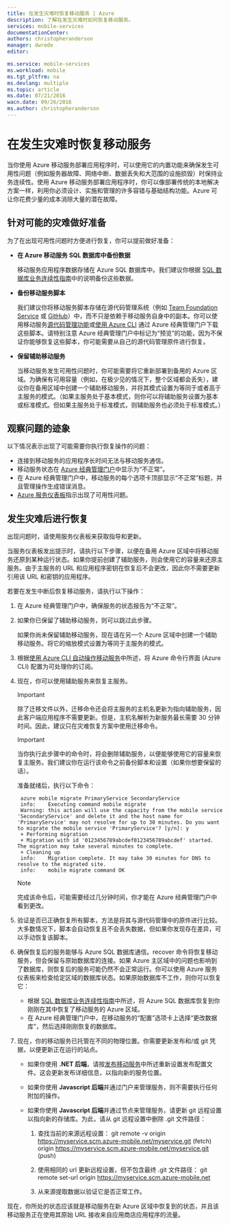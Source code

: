 ```yaml
---
title: 在发生灾难时恢复移动服务 | Azure
description: 了解在发生灾难时如何恢复移动服务。
services: mobile-services
documentationCenter: 
authors: christopheranderson
manager: dwrede
editor: 

ms.service: mobile-services
ms.workload: mobile
ms.tgt_pltfrm: na
ms.devlang: multiple
ms.topic: article
ms.date: 07/21/2016
wacn.date: 09/26/2016
ms.author: christopheranderson
---
```


# 在发生灾难时恢复移动服务

当你使用 Azure 移动服务部署应用程序时，可以使用它的内置功能来确保发生可用性问题（例如服务器故障、网络中断、数据丢失和大范围的设施损毁）时保持业务连续性。使用 Azure 移动服务部署应用程序时，你可以像部署传统的本地解决方案一样，利用你必须设计、实施和管理的许多容错与基础结构功能。Azure 可让你花费少量的成本消除大量的潜在故障。

## <a name="prepare"></a>针对可能的灾难做好准备

为了在出现可用性问题时方便进行恢复，你可以提前做好准备：

+ **在 Azure 移动服务 SQL 数据库中备份数据**  

    移动服务应用程序数据存储在 Azure SQL 数据库中。我们建议你根据 [SQL 数据库业务连续性指南]中的说明备份这些数据。

+ **备份移动服务脚本**

    我们建议你将移动服务脚本存储在源代码管理系统（例如 [Team Foundation Service] 或 [GitHub]）中，而不只是依赖于移动服务自身中的副本。你可以使用移动服务[源代码管理功能]或[使用 Azure CLI] 通过 Azure 经典管理门户下载这些脚本。请特别注意 Azure 经典管理门户中标记为“预览”的功能，因为不保证你能够恢复这些脚本，你可能需要从自己的源代码管理原件进行恢复。

+ **保留辅助移动服务**

    当移动服务发生可用性问题时，你可能需要将它重新部署到备用的 Azure 区域。为确保有可用容量（例如，在极少见的情况下，整个区域都会丢失），建议你在备用区域中创建一个辅助移动服务，并将其模式设置为等同于或者高于主服务的模式。（如果主服务处于基本模式，则你可以将辅助服务设置为基本或标准模式。但如果主服务处于标准模式，则辅助服务也必须处于标准模式。）

## <a name="watch"></a>观察问题的迹象

以下情况表示出现了可能需要你执行恢复操作的问题：

+ 连接到移动服务的应用程序长时间无法与移动服务通信。
+ 移动服务状态在 [Azure 经典管理门户]中显示为“不正常”。
+ 在 Azure 经典管理门户中，移动服务的每个选项卡顶部显示“不正常”标题，并且管理操作生成错误消息。
+ [Azure 服务仪表板]指示出现了可用性问题。

## <a name="recover"></a>发生灾难后进行恢复

出现问题时，请使用服务仪表板来获取指导和更新。

当服务仪表板发出提示时，请执行以下步骤，以便在备用 Azure 区域中将移动服务还原到某种运行状态。如果你提前创建了辅助服务，则会使用它的容量来还原主服务。由于主服务的 URL 和应用程序密钥在恢复后不会更改，因此你不需要更新引用该 URL 和密钥的应用程序。

若要在发生中断后恢复移动服务，请执行以下操作：

1. 在 Azure 经典管理门户中，确保服务的状态报告为“不正常”。

2. 如果你已保留了辅助移动服务，则可以跳过此步骤。

    如果你尚未保留辅助移动服务，现在请在另一个 Azure 区域中创建一个辅助移动服务。将它的缩放模式设置为等同于主服务的模式。

3. 根据[使用 Azure CLI 自动操作移动服务]中所述，将 Azure 命令行界面 (Azure CLI) 配置为可处理你的订阅。

4. 现在，你可以使用辅助服务来恢复主服务。

    > [!IMPORTANT]
    >除了迁移文件以外，迁移命令还会将主服务的主机名更新为指向辅助服务，因此客户端应用程序不需要更新。但是，主机名解析为新服务最长需要 30 分钟时间。因此，建议只在灾难恢复方案中使用迁移命令。

    > [!IMPORTANT]
    >当你执行此步骤中的命令时，将会删除辅助服务，以便能够使用它的容量来恢复主服务。我们建议你在运行该命令之前备份脚本和设置（如果你想要保留的话）。

    准备就绪后，执行以下命令：

        azure mobile migrate PrimaryService SecondaryService
        info:    Executing command mobile migrate
        Warning: this action will use the capacity from the mobile service 'SecondaryService' and delete it and the host name for 'PrimaryService' may not resolve for up to 30 minutes. Do you want to migrate the mobile service 'PrimaryService'? [y/n]: y
        + Performing migration
        + Migration with id '0123456789abcdef0123456789abcdef' started. The migration may take several minutes to complete.
        + Cleaning up
        info:    Migration complete. It may take 30 minutes for DNS to resolve to the migrated site.
        info:    mobile migrate command OK

    > [!NOTE]
    > 完成该命令后，可能需要经过几分钟时间，你才能在 Azure 经典管理门户中看到更改。

5. 验证是否已正确恢复所有脚本，方法是将其与源代码管理中的原件进行比较。大多数情况下，脚本会自动恢复且不会丢失数据，但如果你发现存在差异，可以手动恢复该脚本。

6. 确保恢复后的服务能够与 Azure SQL 数据库通信。recover 命令将恢复移动服务，但会保留与原始数据库的连接。如果 Azure 主区域中的问题也影响到了数据库，则恢复后的服务可能仍然不会正常运行。你可以使用 Azure 服务仪表板来检查给定区域的数据库状态。如果原始数据库不工作，则你可以恢复它：
    + 根据 [SQL 数据库业务连续性指南]中所述，将 Azure SQL 数据库恢复到你刚刚在其中恢复了移动服务的 Azure 区域。
    + 在 Azure 经典管理门户中，在移动服务的“配置”选项卡上选择“更改数据库”，然后选择刚刚恢复的数据库。

7. 现在，你的移动服务已托管在不同的物理位置。你需要更新发布和/或 git 凭据，以便更新正在运行的站点。
    + 如果你使用 **.NET 后端**，请按[发布移动服务](./mobile-services-dotnet-backend-windows-store-dotnet-get-started.md#publish-your-mobile-service)中所述重新设置发布配置文件。这会更新发布详细信息，以指向新的服务位置。
    + 如果你使用 **Javascript 后端**并通过门户来管理服务，则不需要执行任何附加的操作。
    + 如果你使用 **Javascript 后端**并通过节点来管理服务，请更新 git 远程设置以指向新的存储库。为此，请从 git 远程设置中删除 .git 文件路径：

        1. 查找当前的来源远程设置：
                git remote -v
                 origin https://myservice.scm.azure-mobile.net/myservice.git (fetch)
                 origin https://myservice.scm.azure-mobile.net/myservice.git (push)

        3. 使用相同的 url 更新远程设置，但不包含最终 .git 文件路径：
                git remote set-url origin https://myservice.scm.azure-mobile.net
        4. 从来源提取数据以验证它是否正常工作。

现在，你所处的状态应该就是移动服务在新 Azure 区域中恢复到的状态，并且该移动服务正在使用其原始 URL 接收来自应用商店应用程序的流量。

<!-- Anchors. -->

<!-- Images. -->

<!-- URLs. -->
[SQL 数据库业务连续性指南]: http://msdn.microsoft.com/zh-cn/library/windowsazure/hh852669.aspx
[Team Foundation Service]: http://tfs.visualstudio.com/
[Github]: https://github.com/
[源代码管理功能]: ./mobile-services-store-scripts-source-control.md
[使用 Azure CLI]: ./mobile-services-manage-command-line-interface.md
[Azure 经典管理门户]: http://manage.windowsazure.cn/
[Azure 服务仪表板]: https://www.azure.cn/support/service-dashboard/
[使用 Azure CLI 自动操作移动服务]: ./mobile-services-manage-command-line-interface.md

<!---HONumber=Mooncake_0118_2016-->